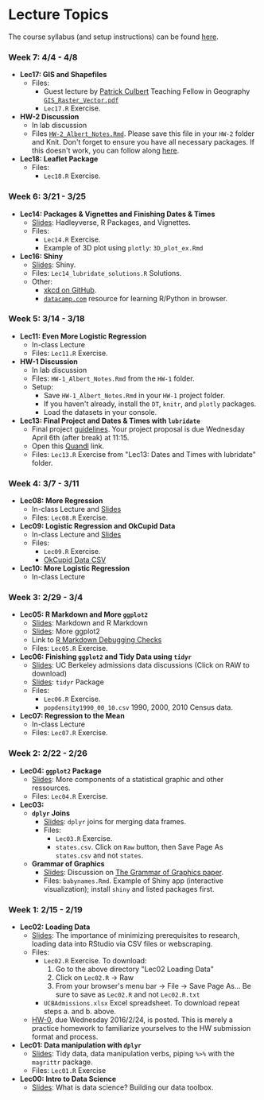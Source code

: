 # Lecture Topics

The course syllabus (and setup instructions) can be found [here](http://rudeboybert.github.io/pages/teaching/courses/MATH216/2016-02.html).


### Week 7: 4/4 - 4/8

* **Lec17: GIS and Shapefiles**
    + Files:
        + Guest lecture by [Patrick Culbert](http://www.middlebury.edu/academics/geog/faculty/node/495656) Teaching Fellow in Geography [`GIS_Raster_Vector.pdf`](https://github.com/Middlebury-Data-Science/Topics/raw/master/Lec17%20Shapefiles/GIS_Raster_Vector.pdf)
        + `Lec17.R` Exercise.
* **HW-2 Discussion**
    + In lab discussion
    + Files
    [`HW-2_Albert_Notes.Rmd`](https://raw.githubusercontent.com/Middlebury-Data-Science/HW-2/master/HW-2_Albert_Notes.Rmd).
    Please save this file in your `HW-2` folder and Knit. Don't forget to ensure
    you have all necessary packages. If this doesn't work, you can follow along [here](http://rpubs.com/rudeboybert/MATH216_HW2_Discussion).
* **Lec18: Leaflet Package**
    + Files:
        + `Lec18.R` Exercise.





### Week 6: 3/21 - 3/25

* **Lec14: Packages & Vignettes and Finishing Dates & Times**
    + <a href="http://rpubs.com/rudeboybert/MATH216_Lec14" target="_blank">Slides</a>: Hadleyverse, R Packages, and Vignettes.
    + Files:
        + `Lec14.R` Exercise.
        + Example of 3D plot using `plotly`: `3D_plot_ex.Rmd`
* **Lec16: Shiny**
    + <a href="http://rpubs.com/rudeboybert/MATH216_Lec16" target="_blank">Slides</a>: Shiny.
    + Files: `Lec14_lubridate_solutions.R` Solutions.
    + Other:
        + [xkcd on GitHub](http://explainxkcd.com/wiki/index.php/1597:_Git).
        + [`datacamp.com`](http://www.datacamp.com) resource for learning R/Python in browser.




### Week 5: 3/14 - 3/18

* **Lec11: Even More Logistic Regression**
    + In-class Lecture
    + Files: `Lec11.R` Exercise.
* **HW-1 Discussion**
    + In lab discussion
    + Files: `HW-1_Albert_Notes.Rmd` from the `HW-1` folder. 
    + Setup:
        + Save `HW-1_Albert_Notes.Rmd` in your `HW-1` project folder.
        + If you haven't already, install the `DT`, `knitr`, and `plotly` packages.
        + Load the datasets in your console.
* **Lec13: Final Project and Dates & Times with `lubridate`**
    + Final project [guidelines](http://htmlpreview.github.io/?https://raw.githubusercontent.com/Middlebury-Data-Science/Topics/master/Lec13%20Project/project.html). Your project proposal is due Wednesday April 6th (after break) at 11:15.
    + Open this [Quandl](https://www.quandl.com/data/BAVERAGE/USD-USD-BITCOIN-Weighted-Price) link.
    + Files: `Lec13.R` Exercise from "Lec13: Dates and Times with lubridate" folder.




### Week 4: 3/7 - 3/11

* **Lec08: More Regression**
    + In-class Lecture and <a href="http://htmlpreview.github.io/?https://raw.githubusercontent.com/Middlebury-Data-Science/Topics/master/Lec08%20More%20Regression/Orders_of_Magnitude.html#1" target="_blank">Slides</a>
    + Files: `Lec08.R` Exercise.
* **Lec09: Logistic Regression and OkCupid Data**
    + In-class Lecture and <a href="http://rpubs.com/rudeboybert/MATH216_Lec09" target="_blank">Slides</a>
    + Files:
        + `Lec09.R` Exercise.
        + [OkCupid Data CSV](https://github.com/rudeboybert/JSE_OkCupid/raw/master/profiles.csv.zip)
* **Lec10: More Logistic Regression**
    + In-class Lecture







### Week 3: 2/29 - 3/4

* **Lec05: R Markdown and More `ggplot2`**
    + <a href="http://rpubs.com/rudeboybert/MATH216_Lec05b" target="_blank">Slides</a>: Markdown and R Markdown
    + <a href="http://rpubs.com/rudeboybert/MATH216_Lec05" target="_blank">Slides</a>: More ggplot2
    + Link to [R Markdown Debugging Checks](https://docs.google.com/document/d/1P7IyZ4On9OlrCOhygFxjC7XhQqyw8OludwChz-uFd_o/edit?usp=sharing)
    + Files: `Lec05.R` Exercise.
* **Lec06: Finishing `ggplot2` and Tidy Data using `tidyr`**
    + <a href="https://github.com/Middlebury-Data-Science/Topics/blob/master/Lec06%20Tidy%20Data%20with%20tidyr/UCB.pdf" target="_blank">Slides</a>: UC Berkeley admissions data discussions (Click on RAW to download)
    + <a href="https://github.com/Middlebury-Data-Science/Topics/blob/master/Lec06%20Tidy%20Data%20with%20tidyr/DataWranglingWithR.pdf" target="_blank">Slides</a>: `tidyr` Package
    + Files:
        + `Lec06.R` Exercise.
        + `popdensity1990_00_10.csv` 1990, 2000, 2010 Census data.
* **Lec07: Regression to the Mean**
    + In-class Lecture
    + Files: `Lec07.R` Exercise.







### Week 2: 2/22 - 2/26

* **Lec04: `ggplot2` Package**
    + <a href="http://rpubs.com/rudeboybert/MATH216_Lec04" target="_blank">Slides</a>: More components of a statistical graphic and other ressources.
    + Files: `Lec04.R` Exercise.
* **Lec03:**
    + **`dplyr` Joins**
        + <a href="http://rpubs.com/rudeboybert/MATH216_Lec03a" target="_blank">Slides</a>: `dplyr` joins for merging data frames.
        + Files:
            * `Lec03.R` Exercise.
            * `states.csv`. Click on `Raw` button, then Save Page As `states.csv` and not `states`.
    + **Grammar of Graphics**
        + <a href="http://rpubs.com/rudeboybert/MATH216_Lec03b" target="_blank">Slides</a>: Discussion on [The Grammar of Graphics paper](http://byrneslab.net/classes/biol607/readings/wickham_layered-grammar.pdf).
        + Files: `babynames.Rmd`. Example of Shiny app (interactive visualization); install `shiny` and listed packages first.
      


            


            
### Week 1: 2/15 - 2/19

* **Lec02: Loading Data**
    + <a href="http://rpubs.com/rudeboybert/MATH216_Lec02" target="_blank">Slides</a>: The importance of minimizing prerequisites to research, loading data into RStudio via CSV files or webscraping.
    + Files:
        * `Lec02.R` Exercise. To download:
            1. Go to the above directory "Lec02 Loading Data"
            1. Click on `Lec02.R` -> Raw
            1. From your browser's menu bar -> File -> Save Page As... Be sure to save as `Lec02.R` and not `Lec02.R.txt`
        * `UCBAdmissions.xlsx` Excel spreadsheet. To download repeat steps a. and b. above.
    + <a href="https://github.com/Middlebury-Data-Science/HW-0" target="_blank">HW-0</a>, due Wednesday 2016/2/24, is posted. This is merely a practice homework to familiarize yourselves to the HW submission format and process.
* **Lec01: Data manipulation with `dplyr`**
    + <a href="http://rpubs.com/rudeboybert/MATH216_Lec01" target="_blank">Slides</a>: Tidy data, data manipulation verbs, piping `%>%` with the `magrittr` package.
    + Files: `Lec01.R` Exercise
* **Lec00: Intro to Data Science**
    + <a href="http://rpubs.com/rudeboybert/MATH216_Lec00" target="_blank">Slides</a>: What is data science? Building our data toolbox.
    
    
    